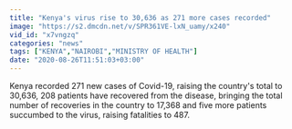 ```yaml
---
title: "Kenya's virus rise to 30,636 as 271 more cases recorded"
image: "https://s2.dmcdn.net/v/SPR361VE-lxN_uamy/x240"
vid_id: "x7vngzq"
categories: "news"
tags: ["KENYA","NAIROBI","MINISTRY OF HEALTH"]
date: "2020-08-26T11:51:03+03:00"
---
```

Kenya recorded 271 new cases of Covid-19, raising the country's total to 30,636, 208 patients have recovered from the disease, bringing  the total number of recoveries in the country to 17,368 and five more patients succumbed to the virus, raising fatalities to 487.

